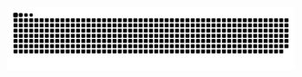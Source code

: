 
  
  ![Snake animation](https://github.com/Spekytro15/Spekytro15/blob/output/github-contribution-grid-snake.svg)
 
  
